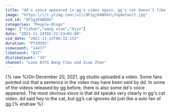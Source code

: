 ```yaml
---
title: "dd's voice appeared in gg's video again. gg's cat doesn't like dd.  #yizhan #xiaozhan #wangyibo"
image: "https:\/\/i.ytimg.com\/vi\/9F1gjK4BOXU\/hqdefault.jpg"
vid_id: "9F1gjK4BOXU"
categories: "People-Blogs"
tags: ["Yizhan","wang xiao","bjyx"]
date: "2021-11-24T02:22:53+03:00"
vid_date: "2021-11-22T06:33:15Z"
duration: "PT1M19S"
viewcount: "14477"
likeCount: "837"
dislikeCount: "19"
channel: "Love BJYX Wang Yibo and Xiao Zhan"
---
```

{% raw %}On December 20, 2021, gg studio uploaded a video. Some fans pointed out that a sentence in the video may have been said by dd. In some of the videos released by gg before, there is also some dd's voice appeared. The most obvious vioce is that dd speaks very clearly in gg's cat video. dd said hey to the cat, but gg’s cat ignores dd just like a solo fan of gg.{% endraw %}
